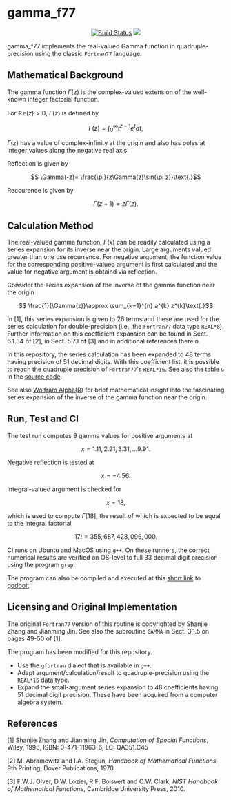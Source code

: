 gamma_f77
==================

<p align="center">
    <a href="https://github.com/ckormanyos/gamma_f77/actions">
        <img src="https://github.com/ckormanyos/gamma_f77/actions/workflows/gamma_f77.yml/badge.svg" alt="Build Status"></a>
    <a href="https://godbolt.org/z/Y3zdd6zd6" alt="godbolt">
        <img src="https://img.shields.io/badge/try%20it%20on-godbolt-green" /></a>
</p>

gamma_f77 implements the real-valued Gamma function in quadruple-precision using
the classic `Fortran77` language.

## Mathematical Background

The gamma function $\Gamma\left(z\right)$ is the complex-valued extension
of the well-known integer factorial function.

For $\mathbb{Re}\left(z\right) > 0$, $\Gamma(z)$ is defined by

$$\Gamma(z)=\int_{0}^{\infty}t^{z-1} e^{t} dt\text{,}$$

$\Gamma(z)$ has a value of complex-infinity at the origin and also
has poles at integer values along the negative real axis.

Reflection is given by

$$ \Gamma(-z)= \frac{\pi}{z\Gamma(z)\sin(\pi z)}\text{.}$$

Reccurence is given by

$$ \Gamma(z+1)= z\Gamma(z)\text{.}$$

## Calculation Method

The real-valued gamma function, $\Gamma\left(x\right)$
can be readily calculated using a series expansion
for its inverse near the origin.
Large arguments valued greater than one use recurrence.
For negative argument, the function value for the corresponding
positive-valued argument is first calculated and the value
for negative argument is obtaind via reflection.

Consider the series expansion of the inverse of the gamma function
near the origin

$$ \frac{1}{\Gamma(z)}\approx \sum_{k=1}^{n} a^{k} z^{k}\text{.}$$

In [1], this series expansion is given to 26 terms and these are used
for the series calculation for double-precision
(i.e., the `Fortran77` data type `REAL*8`). Further information on this
coefficient expansion can be found in Sect. 6.1.34 of [2],
in Sect. 5.7.1 of [3] and in additional references therein.

In this repository, the series calculation has been
expanded to $48$ terms having precision of $51$ decimal digits.
With this coefficient list, it is possible to reach the quadruple precision
of `Fortran77`'s `REAL*16`. See also the table `G` in the
[source code](https://github.com/ckormanyos/gamma_f77/blob/main/gamma.f).

See also
[Wolfram Alpha(R)](https://www.wolframalpha.com/input?i=Series%5B1%2FGamma%5Bz%5D%2C+%7Bz%2C+0%2C+3%7D%5D)
for brief mathematical insight into the fascinating
series expansion of the inverse of the gamma function near the origin.

## Run, Test and CI

The test run computes $9$ gamma values
for positive arguments at

$$x = 1.11, 2.21, 3.31, {\ldots} 9.91\text{.}$$

Negative reflection is tested at

$$x=-4.56\text{.}$$

Integral-valued argument is checked for

$$x=18\text{,}$$

which is used to compute $\Gamma[18]$, the result of which
is expected to be equal to the integral factorial

$$17 ! = 355,687,428,096,000 \text{.}$$

CI runs on Ubuntu and MacOS using `g++`.
On these runners, the correct numerical results
are verified on OS-level to full $33$ decimal digit precision
using the program `grep`.

The program can also be compiled and executed at this
[short link](https://godbolt.org/z/Y3zdd6zd6)
to [godbolt](https://godbolt.org).

## Licensing and Original Implementation

The original `Fortran77` version of this routine is copyrighted by
Shanjie Zhang and Jianming Jin. See also the subroutine `GAMMA`
in Sect. 3.1.5 on pages 49-50 of [1].

The program has been modified for this repository.
  - Use the `gfortran` dialect that is available in `g++`.
  - Adapt argument/calculation/result to quadruple-precision using the `REAL*16` data type.
  - Expand the small-argument series expansion to $48$ coefficients having $51$ decimal digit precision. These have been acquired from a computer algebra system.

## References

[1] Shanjie Zhang and Jianming Jin, _Computation_ _of_ _Special_ _Functions_,
Wiley, 1996, ISBN: 0-471-11963-6, LC: QA351.C45

[2] M. Abramowitz and I.A. Stegun, _Handbook_ _of_ _Mathematical_ _Functions_,
9th Printing, Dover Publications, 1970.

[3] F.W.J. Olver, D.W. Lozier, R.F. Boisvert and C.W. Clark,
_NIST_ _Handbook_ _of_ _Mathematical_ _Functions_,
Cambridge University Press, 2010.
